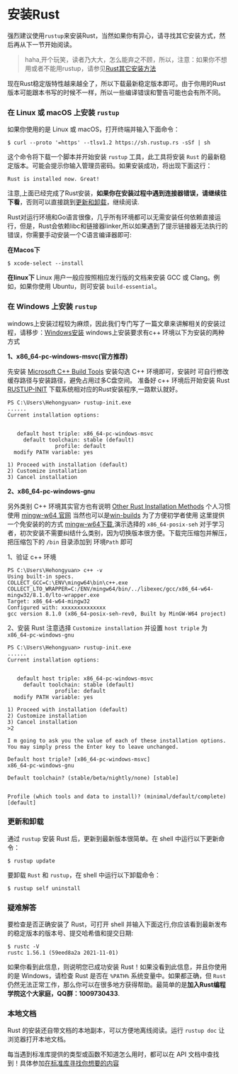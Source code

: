 # 安装Rust

强烈建议使用`rustup`来安装Rust，当然如果你有异心，请寻找其它安装方式，然后再从下一节开始阅读。

> haha,开个玩笑，读者乃大大，怎么能弃之不顾，所以，注意：如果你不想用或者不能用rustup，请参见[Rust其它安装方法](https://forge.rust-lang.org/infra/other-installation-methods.html#other-rust-installation-methods)

现在Rust稳定版特性越来越全了，所以下载最新稳定版本即可。由于你用的Rust版本可能跟本书写的时候不一样，所以一些编译错误和警告可能也会有所不同。


### 在 Linux 或 macOS 上安装 `rustup`

如果你使用的是 Linux 或 macOS，打开终端并输入下面命令：

```console
$ curl --proto '=https' --tlsv1.2 https://sh.rustup.rs -sSf | sh
```

这个命令将下载一个脚本并开始安装 `rustup` 工具，此工具将安装 `Rust` 的最新稳定版本。可能会提示你输入管理员密码。如果安装成功，将出现下面这行：

```text
Rust is installed now. Great!
```


注意,上面已经完成了Rust安装，**如果你在安装过程中遇到连接器错误，请继续往下看**，否则可以直接跳到[更新和卸载](#更新和卸载)，继续阅读.

Rust对运行环境和Go语言很像，几乎所有环境都可以无需安装任何依赖直接运行，但是，Rust会依赖libc和链接器linker,所以如果遇到了提示链接器无法执行的错误，你需要手动安装一个C语言编译器即可:

**在Macos下**
```console
$ xcode-select --install
```
**在linux下**
Linux 用户一般应按照相应发行版的文档来安装 GCC 或 Clang。例如，如果你使用 Ubuntu，则可安装 `build-essential`。


### 在 Windows 上安装 `rustup`

windows上安装过程较为麻烦，因此我们专门写了一篇文章来讲解相关的安装过程，请移步：[Windows安装]()
windows上安装要求有c++ 环境以下为安装的两种方式

**1、x86_64-pc-windows-msvc(官方推荐)**

先安装 [Microsoft C++ Build Tools](https://visualstudio.microsoft.com/zh-hans/visual-cpp-build-tools/) 安装勾选 C++ 环境即可，安装时 可自行修改缓存路径与安装路径，避免占用过多C盘空间。
准备好 c++ 环境后开始安装 Rust  [RUSTUP-INIT](https://www.rust-lang.org/learn/get-started) 下载系统相对应的Rust安装程序,一路默认就好。

``` shell
PS C:\Users\Hehongyuan> rustup-init.exe 
......
Current installation options:


   default host triple: x86_64-pc-windows-msvc
     default toolchain: stable (default)
               profile: default
  modify PATH variable: yes

1) Proceed with installation (default)
2) Customize installation
3) Cancel installation

```

**2、x86_64-pc-windows-gnu**

另外类别 C++ 环境其实官方也有说明  [Other Rust Installation Methods](https://forge.rust-lang.org/infra/other-installation-methods.html#other-rust-installation-methods)
个人习惯使用 [mingw-w64 官网](https://www.mingw-w64.org/) 当然也可以是[win-builds](http://win-builds.org/)
为了方便初学者使用 这里提供一个免安装的的方式 [mingw-w64下载](https://sourceforge.net/projects/mingw-w64/files/),演示选择的 `x86_64-posix-seh` 对于学习者，初次安装不需要纠结什么类别，因为切换版本很方便。下载完压缩包并解压，把压缩包下的 `/bin` 目录添加到 环境`Path` 即可
<img alt="" src="/img/mingw-w64-download" class="center"  />

1、验证 c++ 环境
``` shell
PS C:\Users\Hehongyuan> c++ -v
Using built-in specs.
COLLECT_GCC=C:\ENV\mingw64\bin\c++.exe
COLLECT_LTO_WRAPPER=C:/ENV/mingw64/bin/../libexec/gcc/x86_64-w64-mingw32/8.1.0/lto-wrapper.exe
Target: x86_64-w64-mingw32
Configured with: xxxxxxxxxxxxxx
gcc version 8.1.0 (x86_64-posix-seh-rev0, Built by MinGW-W64 project)

```

2、安装 Rust 注意选择 `Customize installation` 并设置 `host triple` 为 `x86_64-pc-windows-gnu`

``` shell
PS C:\Users\Hehongyuan> rustup-init.exe 
......
Current installation options:


   default host triple: x86_64-pc-windows-msvc
     default toolchain: stable (default)
               profile: default
  modify PATH variable: yes

1) Proceed with installation (default)
2) Customize installation
3) Cancel installation
>2

I m going to ask you the value of each of these installation options.
You may simply press the Enter key to leave unchanged.

Default host triple? [x86_64-pc-windows-msvc]
x86_64-pc-windows-gnu

Default toolchain? (stable/beta/nightly/none) [stable]


Profile (which tools and data to install)? (minimal/default/complete) [default]

```

### 更新和卸载

通过 `rustup` 安装 Rust 后，更新到最新版本很简单。在 shell 中运行以下更新命令：

```console
$ rustup update
```

要卸载 `Rust` 和 `rustup`，在 shell 中运行以下卸载命令：

```console
$ rustup self uninstall
```

### 疑难解答

要检查是否正确安装了 Rust，可打开 shell 并输入下面这行,你应该看到最新发布的稳定版本的版本号、提交哈希值和提交日期:

```console
$ rustc -V
rustc 1.56.1 (59eed8a2a 2021-11-01)
```

如果你看到此信息，则说明您已成功安装 Rust！如果没看到此信息，并且你使用的是 Windows，请检查 Rust 是否在 `%PATH%` 系统变量中。如果都正确，但 `Rust` 仍然无法正常工作，那么你可以在很多地方获得帮助。最简单的是**加入Rust编程学院这个大家庭，QQ群：1009730433**.

### 本地文档

Rust 的安装还自带文档的本地副本，可以方便地离线阅读。运行 `rustup doc` 让浏览器打开本地文档。

每当遇到标准库提供的类型或函数不知道怎么用时，都可以在 API 文档中查找到！具体参加[在标准库寻找你想要的内容](../std/search.md)